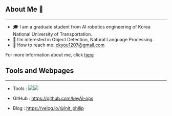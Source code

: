 ## About Me 👋
---
- 🎓 I am a graduate student from AI robotics engineering of Korea National University of Transportation.
- 📃 I’m interested in Object Detection, Natural Language Processing.
- 📩 How to reach me: ckyou1207@gmail.com

For more information about me, click [here]()

## Tools and Webpages
---
- Tools : <img src="https://img.shields.io/badge/#EE4C2C?style=for-the-badge&logo=Pythorch&logoColor=white"><img src="https://img.shields.io/badge/PyTorch-#EE4C2C?style=for-the-badge&logo=PyTorch&logoColor=white">


- GitHub : https://github.com/keyAI-ops
- Blog : https://velog.io/@init_philip
